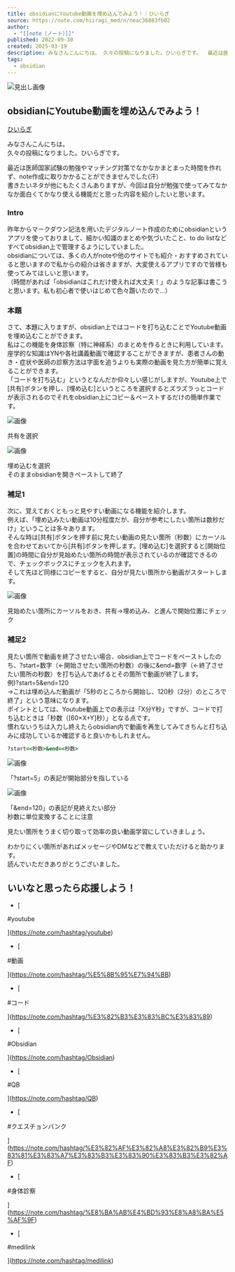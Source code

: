 ```yaml
---
title: obsidianにYoutube動画を埋め込んでみよう！｜ひいらぎ
source: https://note.com/hiiragi_med/n/neac36883fb02
author:
  - "[[note（ノート）]]"
published: 2022-09-30
created: 2025-03-19
description: みなさんこんにちは。 久々の投稿になりました。ひいらぎです。  最近は医師国家試験の勉強やマッチング対策でなかなかまとまった時間を作れず、note作成に取りかかることができませんでした(汗） 書きたいネタが他にもたくさんありますが、今回は自分が勉強で使ってみてなかなか面白くてかなり使える機能だと思った内容を紹介したいと思います。  Intro  昨年からマークダウン記法を用いたデジタルノート作成のためにobsidianというアプリを使っておりまして、細かい知識のまとめや気づいたこと、to do listなどすべてobsidian上で管理するようにしていました。 obsidianについて
tags:
  - obsidian
---
```

![見出し画像](https://assets.st-note.com/production/uploads/images/87985403/rectangle_large_type_2_0f987b939aaf371d1cc1cbf86386c3fd.png?width=1200)

## obsidianにYoutube動画を埋め込んでみよう！

[ひいらぎ](https://note.com/hiiragi_med)

みなさんこんにちは。  
久々の投稿になりました。ひいらぎです。

最近は医師国家試験の勉強やマッチング対策でなかなかまとまった時間を作れず、note作成に取りかかることができませんでした(汗）  
書きたいネタが他にもたくさんありますが、今回は自分が勉強で使ってみてなかなか面白くてかなり使える機能だと思った内容を紹介したいと思います。

### Intro

昨年からマークダウン記法を用いたデジタルノート作成のためにobsidianというアプリを使っておりまして、細かい知識のまとめや気づいたこと、to do listなどすべてobsidian上で管理するようにしていました。  
obsidianについては、多くの人がnoteや他のサイトでも紹介・おすすめされていると思いますので私からの紹介は省きますが、大変使えるアプリですので皆様も使ってみてほしいと思います。  
（時間があれば「obsidianはこれだけ使えれば大丈夫！」のような記事は書こうと思います。私も初心者で使いはじめて色々躓いたので…）

### 本題

さて、本題に入りますが、obsidian上ではコードを打ち込むことでYoutube動画を埋め込むことができます。  
私はこの機能を身体診察（特に神経系）のまとめを作るときに利用しています。座学的な知識はYNや各社講義動画で確認することができますが、患者さんの動き・症状や医師の診察方法は字面を追うよりも実際の動画を見た方が簡単に覚えることができます。  
「コードを打ち込む」というとなんだか仰々しい感じがしますが、Youtube上で\[共有\]ボタンを押し、\[埋め込む\]というところを選択するとズラズラっとコードが表示されるのでそれをobsidian上にコピー＆ペーストするだけの簡単作業です。

![画像](https://assets.st-note.com/img/1664531649151-06rY2RYa62.jpg?width=1200)

共有を選択

![画像](https://assets.st-note.com/img/1664531705714-9cuDPdb92u.jpg?width=1200)

埋め込むを選択  
そのままobsidianを開きペーストして終了

### 補足1

次に、覚えておくともっと見やすい動画になる機能を紹介します。  
例えば、「埋め込みたい動画は10分程度だが、自分が参考にしたい箇所は数秒だけ」ということは多々あります。  
そんな時は\[共有\]ボタンを押す前に見たい動画の見たい箇所（秒数）にカーソルを合わせておいてから\[共有\]ボタンを押します。\[埋め込む\]を選択すると\[開始位置\]の時間に自分が見始めたい箇所の時間が表示されているのが確認できるので、チェックボックスにチェックを入れます。  
そして先ほど同様にコピーをすると、自分が見たい箇所から動画がスタートします。

![画像](https://assets.st-note.com/img/1664531769360-yV1Yh3C9hm.jpg?width=1200)

見始めたい箇所にカーソルをおき、共有→埋め込み、と進んで開始位置にチェック

### 補足2

見たい箇所で動画を終了させたい場合、obsidian上でコードをペーストしたのち、?start=数字（←開始させたい箇所の秒数）の後に&end=数字（←終了させたい箇所の秒数）を打ち込んであげるとその箇所で動画が終了します。  
例)?start=5&end=120  
→これは埋め込んだ動画が「5秒のところから開始し、120秒（2分）のところで終了」という意味になります。  
ポイントとしては、Youtube動画上での表示は「X分Y秒」ですが、コードで打ち込むときは「秒数（\[60×X+Y\]秒）」となる点です。  
慣れないうちは入力し終えたらobsidian内で動画を再生してみてきちんと打ち込みに成功しているか確認すると良いかもしれません。

```ruby
?start=<秒数>&end=<秒数>
```

![画像](https://assets.st-note.com/img/1664531852423-awG6PiG1Tt.jpg?width=1200)

「?start=5」の表記が開始部分を指している

![画像](https://assets.st-note.com/img/1664531888239-twi9HNjKMg.jpg?width=1200)

「&end=120」の表記が見終えたい部分  
秒数に単位変換することに注意

見たい箇所をうまく切り取って効率の良い動画学習にしていきましょう。

わかりにくい箇所があればメッセージやDMなどで教えていただけると助かります。  
読んでいただきありがとうございました。

## いいなと思ったら応援しよう！

- [

#youtube

](https://note.com/hashtag/youtube)
- [

#動画

](https://note.com/hashtag/%E5%8B%95%E7%94%BB)
- [

#コード

](https://note.com/hashtag/%E3%82%B3%E3%83%BC%E3%83%89)
- [

#Obsidian

](https://note.com/hashtag/Obsidian)
- [

#QB

](https://note.com/hashtag/QB)
- [

#クエスチョンバンク

](https://note.com/hashtag/%E3%82%AF%E3%82%A8%E3%82%B9%E3%83%81%E3%83%A7%E3%83%B3%E3%83%90%E3%83%B3%E3%82%AF)
- [

#身体診察

](https://note.com/hashtag/%E8%BA%AB%E4%BD%93%E8%A8%BA%E5%AF%9F)
- [

#medilink

](https://note.com/hashtag/medilink)